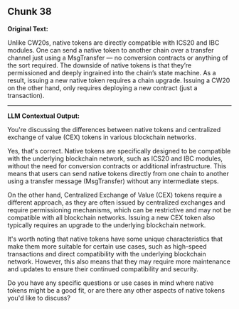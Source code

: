 ## Chunk 38

**Original Text:**

Unlike CW20s, native tokens are directly compatible with ICS20 and IBC modules. One can send a native token to another chain over a transfer channel just using a MsgTransfer — no conversion contracts or anything of the sort required. The downside of native tokens is that they’re permissioned and deeply ingrained into the chain’s state machine. As a result, issuing a new native token requires a chain upgrade. Issuing a CW20 on the other hand, only requires deploying a new contract (just a transaction).

---

**LLM Contextual Output:**

You're discussing the differences between native tokens and centralized exchange of value (CEX) tokens in various blockchain networks.

Yes, that's correct. Native tokens are specifically designed to be compatible with the underlying blockchain network, such as ICS20 and IBC modules, without the need for conversion contracts or additional infrastructure. This means that users can send native tokens directly from one chain to another using a transfer message (MsgTransfer) without any intermediate steps.

On the other hand, Centralized Exchange of Value (CEX) tokens require a different approach, as they are often issued by centralized exchanges and require permissioning mechanisms, which can be restrictive and may not be compatible with all blockchain networks. Issuing a new CEX token also typically requires an upgrade to the underlying blockchain network.

It's worth noting that native tokens have some unique characteristics that make them more suitable for certain use cases, such as high-speed transactions and direct compatibility with the underlying blockchain network. However, this also means that they may require more maintenance and updates to ensure their continued compatibility and security.

Do you have any specific questions or use cases in mind where native tokens might be a good fit, or are there any other aspects of native tokens you'd like to discuss?

